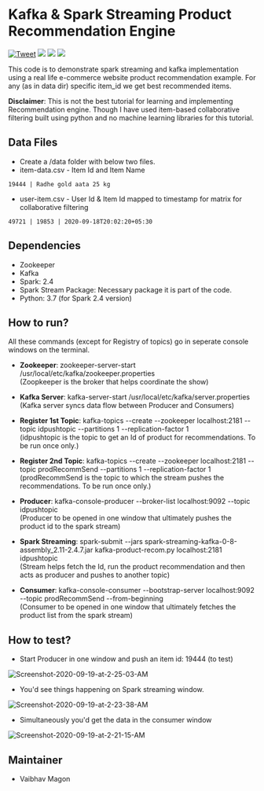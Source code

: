 # Kafka & Spark Streaming Product Recommendation Engine 

[![Tweet](https://img.shields.io/twitter/url/http/shields.io.svg?style=social)](https://twitter.com/intent/tweet?text=Kafka%20spark%20streaming%20product%20recommendation%20engine%20code%20on%20Python%20at&url=https://github.com/vaibhavmagon/Kafka-Spark-Product-Recommendation&via=vaibhavmagon&hashtags=python,kafka,spark,spark-streaming,developers) <img src="https://img.shields.io/static/v1?label=Python&message=3.7&color=<COLOR>"> <img src="https://img.shields.io/static/v1?label=Spark&message=2.4&color=<COLOR>"> <img src="https://img.shields.io/static/v1?label=Build&message=Passing&color=<COLOR>">

This code is to demonstrate spark streaming and kafka implementation using a real life e-commerce website product recommendation example. For any (as in data dir) specific item_id we get best recommended items.

**Disclaimer**: This is not the best tutorial for learning and implementing Recommendation engine. Though I have used item-based collaborative filtering built using python and no machine learning libraries for this tutorial.


## Data Files

- Create a /data folder with below two files.
- item-data.csv - Item Id and Item Name
```console
19444 | Radhe gold aata 25 kg
```
- user-item.csv - User Id & Item Id mapped to timestamp for matrix for collaborative filtering
```console
49721 | 19853 | 2020-09-18T20:02:20+05:30
```


## Dependencies

- Zookeeper
- Kafka
- Spark: 2.4
- Spark Stream Package: Necessary package it is part of the code.
- Python: 3.7 (for Spark 2.4 version)


## How to run?
All these commands (except for Registry of topics) go in seperate console windows on the terminal.

- **Zookeeper**: zookeeper-server-start /usr/local/etc/kafka/zookeeper.properties <br/>
(Zoopkeeper is the broker that helps coordinate the show)

- **Kafka Server**: kafka-server-start /usr/local/etc/kafka/server.properties <br/>
(Kafka server syncs data flow between Producer and Consumers)

- **Register 1st Topic**: kafka-topics --create --zookeeper localhost:2181 --topic idpushtopic --partitions 1 --replication-factor 1 <br/>
(idpushtopic is the topic to get an Id of product for recommendations. To be run once only.)

- **Register 2nd Topic**: kafka-topics --create --zookeeper localhost:2181 --topic prodRecommSend --partitions 1 --replication-factor 1 <br/>
(prodRecommSend is the topic to which the stream pushes the recommendations. To be run once only.)

- **Producer**: kafka-console-producer --broker-list localhost:9092 --topic idpushtopic <br/>
(Producer to be opened in one window that ultimately pushes the product id to the spark stream)

- **Spark Streaming**: spark-submit --jars spark-streaming-kafka-0-8-assembly_2.11-2.4.7.jar kafka-product-recom.py localhost:2181 idpushtopic <br/>
(Stream helps fetch the Id, run the product recommendation and then acts as producer and pushes to another topic)

- **Consumer**: kafka-console-consumer --bootstrap-server localhost:9092 --topic prodRecommSend --from-beginning <br/>
(Consumer to be opened in one window that ultimately fetches the product list from the spark stream)


## How to test?

- Start Producer in one window and push an item id: 19444 (to test) <br/>

<img src="https://i.ibb.co/4wbKR14/Screenshot-2020-09-19-at-2-25-03-AM.png" alt="Screenshot-2020-09-19-at-2-25-03-AM" border="0">

- You'd see things happening on Spark streaming window. <br/>

<img src="https://i.ibb.co/Rpr4XwD/Screenshot-2020-09-19-at-2-23-38-AM.png" alt="Screenshot-2020-09-19-at-2-23-38-AM" border="0">

- Simultaneously you'd get the data in the consumer window <br/>

<img src="https://i.ibb.co/Qrck5ts/Screenshot-2020-09-19-at-2-21-15-AM.png" alt="Screenshot-2020-09-19-at-2-21-15-AM" border="0">


## Maintainer

- Vaibhav Magon
